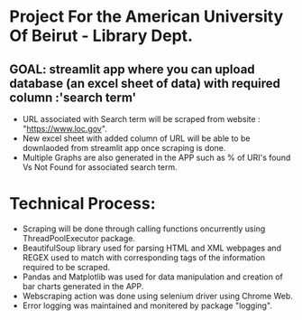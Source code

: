 # Project For the American University Of Beirut - Library Dept.
## GOAL: streamlit app where you can upload database (an excel sheet of data) with required column :'search term'
- URL associated with Search term will be scraped from website : "https://www.loc.gov".
- New excel sheet with added column of URL will be able to be downlaoded from streamlit app once scraping is done.
- Multiple Graphs are also generated in the APP such as % of URI's found Vs Not Found for associated search term. 

# Technical Process: 
- Scraping will be done through calling functions oncurrently using ThreadPoolExecutor package.
- BeautifulSoup library used for parsing HTML and XML webpages and REGEX used to match with corresponding tags of the information required to be scraped. 
- Pandas and Matplotlib was used for data manipulation and creation of bar charts generated in the APP.
- Webscraping action was done using selenium driver using Chrome Web.
- Error logging was maintained and monitered by package "logging".
